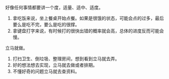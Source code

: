 好像任何事情都要讲一个度，适量、适中、适度。
1. 拿吃饭来说，坐上餐桌开始点餐。如果是很饿的状态，可能会点的过多，最后要么是吃不完，要么是吃的很撑。
2. 拿键盘打字来说，有时候打的很快出错的概率就会高，总体的进度反而可能会慢。

立马就做。
1. 打扫卫生、倒垃圾、整理房间，想到看到立马就去弄。
2. 好的想法想去实现，立马就去做或者排期。
3. 不懂好奇的问题立马就去查资料。
